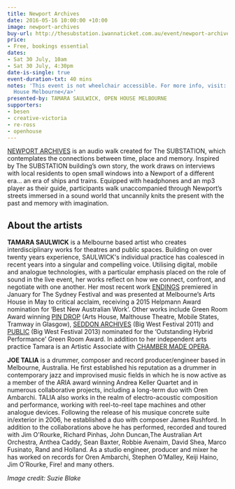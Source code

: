 ```yaml
---
title: Newport Archives
date: 2016-05-16 10:00:00 +10:00
image: newport-archives
buy-url: http://thesubstation.iwannaticket.com.au/event/newport-archives-open-house-melbourne-MTEwODI
price:
- Free, bookings essential
dates:
- Sat 30 July, 10am
- Sat 30 July, 4:30pm
date-is-single: true
event-duration-txt: 40 mins
notes: 'This event is not wheelchair accessible. For more info, visit: <a href="http://www.openhousemelbourne.org/">Open
  House Melbourne</a>'
presented-by: TAMARA SAULWICK, OPEN HOUSE MELBOURNE
supporters:
- besen
- creative-victoria
- re-ross
- openhouse
---
```


<!-- http://thesubstation.org.au/show/newport-archives-2/ -->
<!-- SAT 30 JULY -->

[NEWPORT ARCHIVES](http://tamarasaulwick.com/archives/) is an audio walk created for The SUBSTATION, which contemplates the connections between time, place and memory. Inspired by The SUBSTATION building’s own story, the work draws on interviews with local residents to open small windows into a Newport of a different era… an era of ships and trains. Equipped with headphones and an mp3 player as their guide, participants walk unaccompanied through Newport’s streets immersed in a sound world that uncannily knits the present with the past and memory with imagination.

## About the artists

**TAMARA SAULWICK** is a Melbourne based artist who creates interdisciplinary works for theatres and public spaces. Building on over twenty years experience, SAULWICK's individual practice has coalesced in recent years into a singular and compelling voice. Utilising digital, mobile and analogue technologies, with a particular emphasis placed on the role of sound in the live event, her works reflect on how we connect, confront, and negotiate with one another. Her most recent work [ENDINGS](http://tamarasaulwick.com/endings/) premiered in January for The Sydney Festival and was presented at Melbourne’s Arts House in May to critical acclaim, receiving a 2015 Helpmann Award nomination for ‘Best New Australian Work’. Other works include Green Room Award winning [PIN DROP](http://tamarasaulwick.com/pindrop/) (Arts House, Malthouse Theatre, Mobile States, Tramway in Glasgow), [SEDDON ARCHIVES](http://tamarasaulwick.com/archives/) (Big West Festival 2011) and [PUBLIC](http://tamarasaulwick.com/public-1/) (Big West Festival 2013) nominated for the ‘Outstanding Hybrid Performance’ Green Room Award. In addition to her independent arts practice Tamara is an Artistic Associate with [CHAMBER MADE OPERA](http://www.chambermadeopera.com/).  

**JOE TALIA** is a drummer, composer and record producer/engineer based in Melbourne, Australia. He first established his reputation as a drummer in contemporary jazz and improvised music fields in which he is now active as a member of the ARIA award winning Andrea Keller Quartet and in numerous collaborative projects, including a long-term duo with Oren Ambarchi. TALIA also works in the realm of electro-acoustic composition and performance, working with reel-to-reel tape machines and other analogue devices. Following the release of his musique concrete suite in/exterior in 2006, he established a duo with composer James Rushford. In addition to the collaborations above he has performed, recorded and toured with Jim O'Rourke, Richard Pinhas, John Duncan,The Australian Art Orchestra,  Anthea Caddy, Sean Baxter, Robbie Avenaim, David Shea, Marco Fusinato, Rand and Holland.  As a studio engineer, producer and mixer he has worked on records for Oren Ambarchi, Stephen O’Malley, Keiji Haino, Jim O’Rourke, Fire! and many others.

_Image credit: Suzie Blake_
